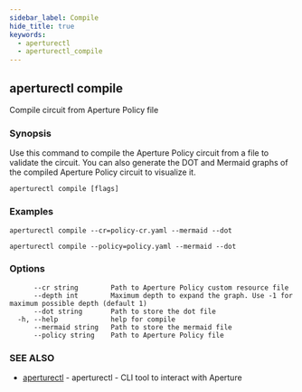 ```yaml
---
sidebar_label: Compile
hide_title: true
keywords:
  - aperturectl
  - aperturectl_compile
---
```


<!-- markdownlint-disable -->

## aperturectl compile

Compile circuit from Aperture Policy file

### Synopsis

Use this command to compile the Aperture Policy circuit from a file to validate the circuit.
You can also generate the DOT and Mermaid graphs of the compiled Aperture Policy circuit to visualize it.

```
aperturectl compile [flags]
```

### Examples

```
aperturectl compile --cr=policy-cr.yaml --mermaid --dot

aperturectl compile --policy=policy.yaml --mermaid --dot
```

### Options

```
      --cr string        Path to Aperture Policy custom resource file
      --depth int        Maximum depth to expand the graph. Use -1 for maximum possible depth (default 1)
      --dot string       Path to store the dot file
  -h, --help             help for compile
      --mermaid string   Path to store the mermaid file
      --policy string    Path to Aperture Policy file
```

### SEE ALSO

- [aperturectl](/reference/aperturectl/aperturectl.md) - aperturectl - CLI tool to interact with Aperture
